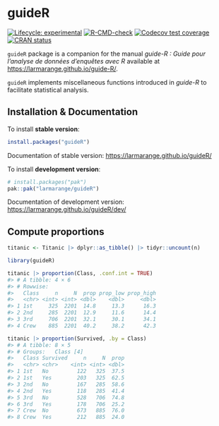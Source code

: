 
<!-- README.md is generated from README.Rmd. Please edit that file -->

# guideR

<!-- badges: start -->

[![Lifecycle:
experimental](https://img.shields.io/badge/lifecycle-experimental-orange.svg)](https://lifecycle.r-lib.org/articles/stages.html#experimental)
[![R-CMD-check](https://github.com/larmarange/guideR/actions/workflows/R-CMD-check.yaml/badge.svg)](https://github.com/larmarange/guideR/actions/workflows/R-CMD-check.yaml)
[![Codecov test
coverage](https://codecov.io/gh/larmarange/guideR/graph/badge.svg)](https://app.codecov.io/gh/larmarange/gguideR)
[![CRAN
status](https://www.r-pkg.org/badges/version/guideR)](https://CRAN.R-project.org/package=guideR)
<!-- badges: end -->

`guideR` package is a companion for the manual *guide-R : Guide pour
l’analyse de données d’enquêtes avec R* available at
<https://larmarange.github.io/guide-R/>.

`guideR` implements miscellaneous functions introduced in *guide-R* to
facilitate statistical analysis.

## Installation & Documentation

To install **stable version**:

``` r
install.packages("guideR")
```

Documentation of stable version: <https://larmarange.github.io/guideR/>

To install **development version**:

``` r
# install.packages("pak")
pak::pak("larmarange/guideR")
```

Documentation of development version:
<https://larmarange.github.io/guideR/dev/>

## Compute proportions

``` r
titanic <- Titanic |> dplyr::as_tibble() |> tidyr::uncount(n)

library(guideR)

titanic |> proportion(Class, .conf.int = TRUE)
#> # A tibble: 4 × 6
#> # Rowwise: 
#>   Class     n     N  prop prop_low prop_high
#>   <chr> <int> <int> <dbl>    <dbl>     <dbl>
#> 1 1st     325  2201  14.8     13.3      16.3
#> 2 2nd     285  2201  12.9     11.6      14.4
#> 3 3rd     706  2201  32.1     30.1      34.1
#> 4 Crew    885  2201  40.2     38.2      42.3

titanic |> proportion(Survived, .by = Class)
#> # A tibble: 8 × 5
#> # Groups:   Class [4]
#>   Class Survived     n     N  prop
#>   <chr> <chr>    <int> <int> <dbl>
#> 1 1st   No         122   325  37.5
#> 2 1st   Yes        203   325  62.5
#> 3 2nd   No         167   285  58.6
#> 4 2nd   Yes        118   285  41.4
#> 5 3rd   No         528   706  74.8
#> 6 3rd   Yes        178   706  25.2
#> 7 Crew  No         673   885  76.0
#> 8 Crew  Yes        212   885  24.0
```
